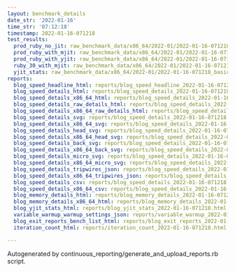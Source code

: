 ```yaml
---
layout: benchmark_details
date_str: '2022-01-16'
time_str: '07:12:18'
timestamp: 2022-01-16-071218
test_results:
  prod_ruby_no_jit: raw_benchmark_data/x86_64/2022-01/2022-01-16-071218_basic_benchmark_prod_ruby_no_jit.json
  prod_ruby_with_mjit: raw_benchmark_data/x86_64/2022-01/2022-01-16-071218_basic_benchmark_prod_ruby_with_mjit.json
  prod_ruby_with_yjit: raw_benchmark_data/x86_64/2022-01/2022-01-16-071218_basic_benchmark_prod_ruby_with_yjit.json
  ruby_30_with_mjit: raw_benchmark_data/x86_64/2022-01/2022-01-16-071218_basic_benchmark_ruby_30_with_mjit.json
  yjit_stats: raw_benchmark_data/x86_64/2022-01/2022-01-16-071218_basic_benchmark_yjit_stats.json
reports:
  blog_speed_headline_html: reports/blog_speed_headline_2022-01-16-071218.html
  blog_speed_details_html: reports/blog_speed_details_2022-01-16-071218.html
  blog_speed_details_x86_64_html: reports/blog_speed_details_2022-01-16-071218.x86_64.html
  blog_speed_details_raw_details_html: reports/blog_speed_details_2022-01-16-071218.raw_details.html
  blog_speed_details_x86_64_raw_details_html: reports/blog_speed_details_2022-01-16-071218.x86_64.raw_details.html
  blog_speed_details_svg: reports/blog_speed_details_2022-01-16-071218.svg
  blog_speed_details_x86_64_svg: reports/blog_speed_details_2022-01-16-071218.x86_64.svg
  blog_speed_details_head_svg: reports/blog_speed_details_2022-01-16-071218.head.svg
  blog_speed_details_x86_64_head_svg: reports/blog_speed_details_2022-01-16-071218.x86_64.head.svg
  blog_speed_details_back_svg: reports/blog_speed_details_2022-01-16-071218.back.svg
  blog_speed_details_x86_64_back_svg: reports/blog_speed_details_2022-01-16-071218.x86_64.back.svg
  blog_speed_details_micro_svg: reports/blog_speed_details_2022-01-16-071218.micro.svg
  blog_speed_details_x86_64_micro_svg: reports/blog_speed_details_2022-01-16-071218.x86_64.micro.svg
  blog_speed_details_tripwires_json: reports/blog_speed_details_2022-01-16-071218.tripwires.json
  blog_speed_details_x86_64_tripwires_json: reports/blog_speed_details_2022-01-16-071218.x86_64.tripwires.json
  blog_speed_details_csv: reports/blog_speed_details_2022-01-16-071218.csv
  blog_speed_details_x86_64_csv: reports/blog_speed_details_2022-01-16-071218.x86_64.csv
  blog_memory_details_html: reports/blog_memory_details_2022-01-16-071218.html
  blog_memory_details_x86_64_html: reports/blog_memory_details_2022-01-16-071218.x86_64.html
  blog_yjit_stats_html: reports/blog_yjit_stats_2022-01-16-071218.html
  variable_warmup_warmup_settings_json: reports/variable_warmup_2022-01-16-071218.warmup_settings.json
  blog_exit_reports_bench_list_html: reports/blog_exit_reports_2022-01-16-071218.bench_list.html
  iteration_count_html: reports/iteration_count_2022-01-16-071218.html

---
```

Autogenerated by continuous_reporting/generate_and_upload_reports.rb script.
